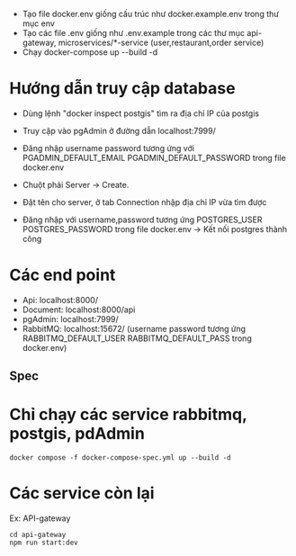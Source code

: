 - Tạo file docker.env giống cấu trúc như docker.example.env trong thư mục env
- Tạo các file .env giống như .env.example trong các thư mục api-gateway, microservices/*-service (user,restaurant,order service)
- Chạy docker-compose up --build -d
# Hướng dẫn truy cập database
- Dùng lệnh "docker inspect postgis" tìm ra địa chỉ IP của postgis

- Truy cập vào pgAdmin ở đường dẫn localhost:7999/ 
- Đăng nhập username password tương ứng với PGADMIN_DEFAULT_EMAIL PGADMIN_DEFAULT_PASSWORD trong file docker.env
- Chuột phải Server -> Create. 
- Đặt tên cho server, ở tab Connection nhập địa chỉ IP vừa tìm được 
- Đăng nhập với username,password tương ứng POSTGRES_USER POSTGRES_PASSWORD trong file docker.env -> Kết nối postgres thành công
# Các end point
- Api: localhost:8000/
- Document: localhost:8000/api
- pgAdmin: localhost:7999/
- RabbitMQ: localhost:15672/ (username password tương ứng RABBITMQ_DEFAULT_USER RABBITMQ_DEFAULT_PASS trong docker.env)


## Spec
# Chỉ chạy các service rabbitmq, postgis, pdAdmin
```
docker compose -f docker-compose-spec.yml up --build -d
```
# Các service còn lại 
Ex: API-gateway
```
cd api-gateway
npm run start:dev
```
